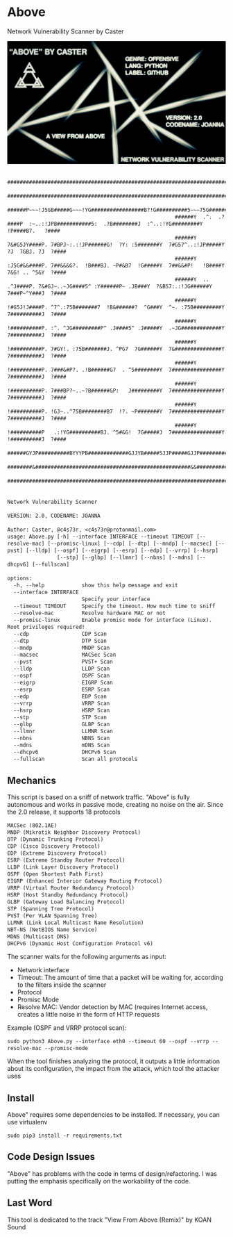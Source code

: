 # Above

Network Vulnerability Scanner by Caster

![](cover.png)

```
                                                     ####################################################################################################
                                                      ####################################################################################################
                                                      ######P~~~!J5GB#####G~~~!YG#################B?!G##########5~~~75G#############5~~!5########G7~~Y####
                                                      ######Y  .^.  .?####P  :~..:!JPB###########5:  .?B########J  :^..:!YG#########Y    !P####B7.   ?####
                                                      ######Y  7&#G5JY####P. 7#BPJ~:.:!JP######G!  ?Y: :5#######Y  7#G57^..:!JP#####Y  ?J  7GBJ. 7J  ?####
                                                      ######Y  :J5G#&&####P. 7##&&&G?.  !B###BJ. ~P#&B7  !G#####Y  7##&&#P!   !B####Y  7&G! .. ^5&Y  ?####
                                                      ######Y  ..  .^J####P. 7&#GJ~..~JG####5^ :Y######P~ .JB###Y  ?&B57:.:!JG######Y  7###P~^Y###J  ?####
                                                      ######Y  !#G5J!J####P. ^7^.:75B#######7  !B&######?  ^G###Y  ^~. :75B#########Y  7##########J  ?####
                                                      ######Y  !##########P. :^. ^JG#########P^ .J####5^ .J#####Y  .~JG#############Y  7##########J  ?####
                                                      ######Y  !##########P. 7#GY!. :75B#######J. ^PG7  7G######Y  7&###############Y  7##########J  ?####
                                                      ######Y  !##########P. 7###&#P?. .!B######G7  . ^5########Y  7################Y  7##########J  ?####
                                                      ######Y  !##########P. 7###BP?~..~?B######&P:   J#########Y  7################Y  7##########J  ?####
                                                      ######Y  !##########P. !GJ~..^75B########B7  !?. ~P#######Y  7################Y  7##########J  ?####
                                                      ######Y  !##########P   .:!YG##########BJ. ^5#&G!  7G#####J  7################Y  !##########J  ?####
                                                      ######GYJP##########BYYYPB#############GJJYB#####5JJP#####GJJP################GJJP##########GYJP####
                                                      ########&##################################################&&###################&#############&#####
                                                      ####################################################################################################

                                                                                          Network Vulnerability Scanner
                                                                                         VERSION: 2.0, CODENAME: JOANNA
                                                                                Author: Caster, @c4s73r, <c4s73r@protonmail.com>
usage: Above.py [-h] --interface INTERFACE --timeout TIMEOUT [--resolve-mac] [--promisc-linux] [--cdp] [--dtp] [--mndp] [--macsec] [--pvst] [--lldp] [--ospf] [--eigrp] [--esrp] [--edp] [--vrrp] [--hsrp]
                [--stp] [--glbp] [--llmnr] [--nbns] [--mdns] [--dhcpv6] [--fullscan]

options:
  -h, --help            show this help message and exit
  --interface INTERFACE
                        Specify your interface
  --timeout TIMEOUT     Specify the timeout. How much time to sniff
  --resolve-mac         Resolve hardware MAC or not
  --promisc-linux       Enable promisc mode for interface (Linux). Root privileges required!
  --cdp                 CDP Scan
  --dtp                 DTP Scan
  --mndp                MNDP Scan
  --macsec              MACSec Scan
  --pvst                PVST+ Scan
  --lldp                LLDP Scan
  --ospf                OSPF Scan
  --eigrp               EIGRP Scan
  --esrp                ESRP Scan
  --edp                 EDP Scan
  --vrrp                VRRP Scan
  --hsrp                HSRP Scan
  --stp                 STP Scan
  --glbp                GLBP Scan
  --llmnr               LLMNR Scan
  --nbns                NBNS Scan
  --mdns                mDNS Scan
  --dhcpv6              DHCPv6 Scan
  --fullscan            Scan all protocols
```

## Mechanics

This script is based on a sniff of network traffic. "Above" is fully autonomous and works in passive mode, creating no noise on the air. Since the 2.0 release, it supports 18 protocols

```
MACSec (802.1AE)
MNDP (Mikrotik Neighbor Discovery Protocol)
DTP (Dynamic Trunking Protocol)
CDP (Cisco Discovery Protocol)
EDP (Extreme Discovery Protocol)
ESRP (Extreme Standby Router Protocol)
LLDP (Link Layer Discovery Protocol)
OSPF (Open Shortest Path First)
EIGRP (Enhanced Interior Gateway Routing Protocol)
VRRP (Virtual Router Redundancy Protocol)
HSRP (Host Standby Redundancy Protocol)
GLBP (Gateway Load Balancing Protocol)
STP (Spanning Tree Protocol)
PVST (Per VLAN Spanning Tree)
LLMNR (Link Local Multicast Name Resolution)
NBT-NS (NetBIOS Name Service)
MDNS (Multicast DNS)
DHCPv6 (Dynamic Host Configuration Protocol v6)
```

The scanner waits for the following arguments as input:

  - Network interface
  - Timeout: The amount of time that a packet will be waiting for, according to the filters inside the scanner
  - Protocol
  - Promisc Mode
  - Resolve MAC: Vendor detection by MAC (requires Internet access, creates a little noise in the form of HTTP requests

Example (OSPF and VRRP protocol scan):

```
sudo python3 Above.py --interface eth0 --timeout 60 --ospf --vrrp --resolve-mac --promisc-mode
```

When the tool finishes analyzing the protocol, it outputs a little information about its configuration, the impact from the attack, which tool the attacker uses

## Install

Above" requires some dependencies to be installed. If necessary, you can use virtualenv

```
sudo pip3 install -r requirements.txt
```

## Code Design Issues

"Above" has problems with the code in terms of design/refactoring. I was putting the emphasis specifically on the workability of the code.

## Last Word

This tool is dedicated to the track "View From Above (Remix)" by KOAN Sound
